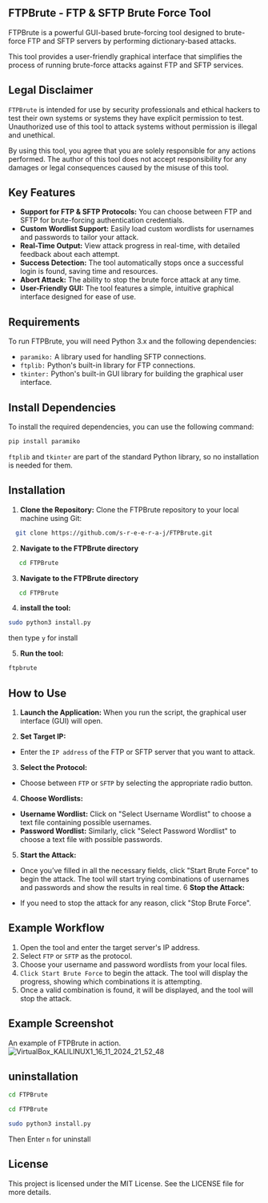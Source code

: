 


## FTPBrute - FTP & SFTP Brute Force Tool
FTPBrute is a powerful GUI-based brute-forcing tool designed to brute-force FTP and SFTP servers by performing dictionary-based attacks.

This tool provides a user-friendly graphical interface that simplifies the process of running brute-force attacks against FTP and SFTP services.

## Legal Disclaimer

`FTPBrute` is intended for use by security professionals and ethical hackers to test their own systems or systems they have explicit permission to test. Unauthorized use of this tool to attack systems without permission is illegal and unethical.

By using this tool, you agree that you are solely responsible for any actions performed. The author of this tool does not accept responsibility for any damages or legal consequences caused by the misuse of this tool.

## Key Features
- **Support for FTP & SFTP Protocols:** You can choose between FTP and SFTP for brute-forcing authentication credentials.
- **Custom Wordlist Support:** Easily load custom wordlists for usernames and passwords to tailor your attack.
- **Real-Time Output:** View attack progress in real-time, with detailed feedback about each attempt.
- **Success Detection:** The tool automatically stops once a successful login is found, saving time and resources.
- **Abort Attack:** The ability to stop the brute force attack at any time.
- **User-Friendly GUI:** The tool features a simple, intuitive graphical interface designed for ease of use.
## Requirements
To run FTPBrute, you will need Python 3.x and the following dependencies:

- `paramiko:` A library used for handling SFTP connections.
- `ftplib:` Python's built-in library for FTP connections.
- `tkinter:` Python's built-in GUI library for building the graphical user interface.
## Install Dependencies
To install the required dependencies, you can use the following command:

```bash
pip install paramiko
```
`ftplib` and `tkinter` are part of the standard Python library, so no installation is needed for them.

## Installation
1. **Clone the Repository:** Clone the FTPBrute repository to your local machine using Git:

```bash
  git clone https://github.com/s-r-e-e-r-a-j/FTPBrute.git
```
2. **Navigate to the FTPBrute directory**
```bash
   cd FTPBrute
```
3. **Navigate to the FTPBrute directory**
```bash
   cd FTPBrute
   ```
4. **install the tool:**
 ```bash
 sudo python3 install.py
   ```
   then type `y` for install
   
5. **Run the tool:** 

```bash
ftpbrute
```
## How to Use
1. **Launch the Application:** When you run the script, the graphical user interface (GUI) will open.

2. **Set Target IP:**

- Enter the `IP address` of the FTP or SFTP server that you want to attack.
3. **Select the Protocol:**

- Choose between `FTP` or `SFTP` by selecting the appropriate radio button.
4. **Choose Wordlists:**

- **Username Wordlist:** Click on "Select Username Wordlist" to choose a text file containing possible usernames.
- **Password Wordlist:** Similarly, click "Select Password Wordlist" to choose a text file with possible passwords.
5. **Start the Attack:**

- Once you’ve filled in all the necessary fields, click "Start Brute Force" to begin the attack. The tool will start trying combinations of usernames and passwords and show the results in real time.
6 **Stop the Attack:**

- If you need to stop the attack for any reason, click "Stop Brute Force".
## Example Workflow
1. Open the tool and enter the target server's IP address.
2. Select `FTP` or `SFTP` as the protocol.
3. Choose your username and password wordlists from your local files.
4. `Click Start Brute Force` to begin the attack. The tool will display the progress, showing which combinations it is attempting.
5. Once a valid combination is found, it will be displayed, and the tool will stop the attack.
## Example Screenshot
An example of FTPBrute in action.
![VirtualBox_KALILINUX1_16_11_2024_21_52_48](https://github.com/user-attachments/assets/f68377e2-ae6a-4258-95e1-14d43aefa494)

## uninstallation
```bash
cd FTPBrute
```
```bash
cd FTPBrute
```
```bash
sudo python3 install.py
```
Then Enter `n` for uninstall


## License
This project is licensed under the MIT License. See the LICENSE file for more details.
